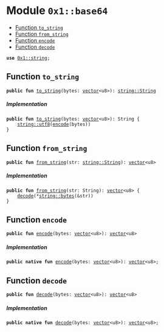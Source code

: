 
<a id="0x1_base64"></a>

# Module `0x1::base64`



-  [Function `to_string`](#0x1_base64_to_string)
-  [Function `from_string`](#0x1_base64_from_string)
-  [Function `encode`](#0x1_base64_encode)
-  [Function `decode`](#0x1_base64_decode)


<pre><code><b>use</b> <a href="../../move_nursery/../move_stdlib/doc/string.md#0x1_string">0x1::string</a>;
</code></pre>



<a id="0x1_base64_to_string"></a>

## Function `to_string`



<pre><code><b>public</b> <b>fun</b> <a href="base64.md#0x1_base64_to_string">to_string</a>(bytes: <a href="../../move_nursery/../move_stdlib/doc/vector.md#0x1_vector">vector</a>&lt;u8&gt;): <a href="../../move_nursery/../move_stdlib/doc/string.md#0x1_string_String">string::String</a>
</code></pre>



##### Implementation


<pre><code><b>public</b> <b>fun</b> <a href="base64.md#0x1_base64_to_string">to_string</a>(bytes: <a href="../../move_nursery/../move_stdlib/doc/vector.md#0x1_vector">vector</a>&lt;u8&gt;): String {
    <a href="../../move_nursery/../move_stdlib/doc/string.md#0x1_string_utf8">string::utf8</a>(<a href="base64.md#0x1_base64_encode">encode</a>(bytes))
}
</code></pre>



<a id="0x1_base64_from_string"></a>

## Function `from_string`



<pre><code><b>public</b> <b>fun</b> <a href="base64.md#0x1_base64_from_string">from_string</a>(str: <a href="../../move_nursery/../move_stdlib/doc/string.md#0x1_string_String">string::String</a>): <a href="../../move_nursery/../move_stdlib/doc/vector.md#0x1_vector">vector</a>&lt;u8&gt;
</code></pre>



##### Implementation


<pre><code><b>public</b> <b>fun</b> <a href="base64.md#0x1_base64_from_string">from_string</a>(str: String): <a href="../../move_nursery/../move_stdlib/doc/vector.md#0x1_vector">vector</a>&lt;u8&gt; {
    <a href="base64.md#0x1_base64_decode">decode</a>(*<a href="../../move_nursery/../move_stdlib/doc/string.md#0x1_string_bytes">string::bytes</a>(&str))
}
</code></pre>



<a id="0x1_base64_encode"></a>

## Function `encode`



<pre><code><b>public</b> <b>fun</b> <a href="base64.md#0x1_base64_encode">encode</a>(bytes: <a href="../../move_nursery/../move_stdlib/doc/vector.md#0x1_vector">vector</a>&lt;u8&gt;): <a href="../../move_nursery/../move_stdlib/doc/vector.md#0x1_vector">vector</a>&lt;u8&gt;
</code></pre>



##### Implementation


<pre><code><b>public</b> <b>native</b> <b>fun</b> <a href="base64.md#0x1_base64_encode">encode</a>(bytes: <a href="../../move_nursery/../move_stdlib/doc/vector.md#0x1_vector">vector</a>&lt;u8&gt;): <a href="../../move_nursery/../move_stdlib/doc/vector.md#0x1_vector">vector</a>&lt;u8&gt;;
</code></pre>



<a id="0x1_base64_decode"></a>

## Function `decode`



<pre><code><b>public</b> <b>fun</b> <a href="base64.md#0x1_base64_decode">decode</a>(bytes: <a href="../../move_nursery/../move_stdlib/doc/vector.md#0x1_vector">vector</a>&lt;u8&gt;): <a href="../../move_nursery/../move_stdlib/doc/vector.md#0x1_vector">vector</a>&lt;u8&gt;
</code></pre>



##### Implementation


<pre><code><b>public</b> <b>native</b> <b>fun</b> <a href="base64.md#0x1_base64_decode">decode</a>(bytes: <a href="../../move_nursery/../move_stdlib/doc/vector.md#0x1_vector">vector</a>&lt;u8&gt;): <a href="../../move_nursery/../move_stdlib/doc/vector.md#0x1_vector">vector</a>&lt;u8&gt;;
</code></pre>
